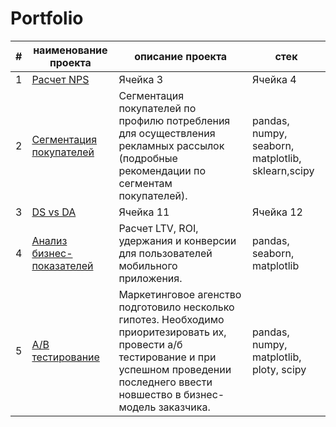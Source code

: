 # Portfolio
| # | наименование проекта | описание проекта | стек |
|-------------|-------------|-------------|-------------|
| 1    | [Расчет NPS](./Project1)  | Ячейка 3    | Ячейка 4    |
| 2    | [Сегментация покупателей](./Project2)  | Сегментация покупателей по профилю потребления для осуществления рекламных рассылок (подробные рекомендации  по сегментам покупателей).    | pandas, numpy, seaborn, matplotlib, sklearn,scipy   |
| 3    | [DS vs DA](./Project3)  | Ячейка 11   | Ячейка 12   |
| 4    | [Анализ бизнес-показателей](./Project4)  | Расчет LTV, ROI, удержания и конверсии для пользователей мобильного приложения.   | pandas, seaborn, matplotlib   |
| 5    | [A/B тестирование](./Project5)    | Маркетинговое агенство подготовило несколько гипотез. Необходимо приоритезировать их, провести а/б тестирование и при успешном проведении последнего ввести новшество в бизнес-модель заказчика.   | pandas, numpy, matplotlib, ploty, scipy  |
